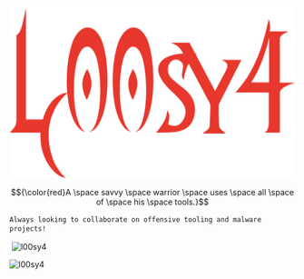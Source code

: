 
<p align="center">
  <img width="600" height="300" src="/name.png">
</p>

$${\color{red}A \space savvy \space warrior \space uses \space all \space of \space his \space tools.}$$



```
Always looking to collaborate on offensive tooling and malware projects!
```



<p>&nbsp;<img align="center" src="https://github-readme-stats.vercel.app/api?username=l00sy4&theme=shadow_red&show_icons=true&locale=en" alt="l00sy4" /></p>

<p><img align="inline-block" src="https://github-readme-streak-stats.herokuapp.com/?user=l00sy4&theme=shadow_red" alt="l00sy4" /></p>
